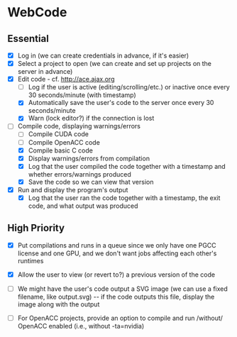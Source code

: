 # WebCode

## Essential
- [x] Log in (we can create credentials in advance, if it's easier)
- [x] Select a project to open (we can create and set up projects on the server in advance)
- [x] Edit code - cf. http://ace.ajax.org
  - [ ] Log if the user is active (editing/scrolling/etc.) or inactive once every 30 seconds/minute (with timestamp)
  - [x] Automatically save the user's code to the server once every 30 seconds/minute
  - [x] Warn (lock editor?) if the connection is lost
- [ ] Compile code, displaying warnings/errors
  - [ ] Compile CUDA code
  - [ ] Compile OpenACC code
  - [x] Compile basic C code
  - [x] Display warnings/errors from compilation
  - [x] Log that the user compiled the code together with a timestamp and whether errors/warnings produced
  - [x] Save the code so we can view that version
- [x] Run and display the program's output
  - [x] Log that the user ran the code together with a timestamp, the exit code, and what output was produced

## High Priority
- [x] Put compilations and runs in a queue since we only have one PGCC license and one GPU, and we don't want jobs affecting each other's runtimes
- [x] Allow the user to view (or revert to?) a previous version of the code
- [ ] We might have the user's code output a SVG image (we can use a fixed filename, like output.svg) -- if the code outputs this file, display the image along with the output
- [ ] For OpenACC projects, provide an option to compile and run /without/ OpenACC enabled (i.e., without -ta=nvidia)

